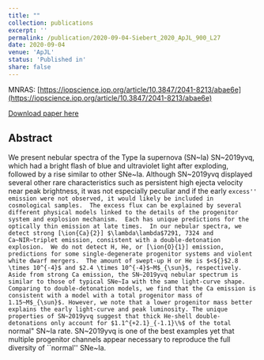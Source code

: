 ```yaml
---
title: ""
collection: publications
excerpt: ''
permalink: /publication/2020-09-04-Siebert_2020_ApJL_900_L27
date: 2020-09-04
venue: 'ApJL'
status: 'Published in'
share: false
---
```


MNRAS: [https://iopscience.iop.org/article/10.3847/2041-8213/abae6e](https://iopscience.iop.org/article/10.3847/2041-8213/abae6e)

[Download paper here](http://msiebert1.github.io/files/Siebert_2020_ApJL_900_L27.pdf)

Abstract
--------
We present nebular spectra of the Type Ia supernova (SN~Ia) SN~2019yvq, which had a bright flash of blue and ultraviolet light after exploding, followed by a rise similar to other SNe~Ia.  Although SN~2019yvq displayed several other rare characteristics such as persistent high ejecta velocity near peak brightness, it was not especially peculiar and if the early ``excess'' emission were not observed, it would likely be included in cosmological samples.  The excess flux can be explained by several different physical models linked to the details of the progenitor system and explosion mechanism.  Each has unique predictions for the optically thin emission at late times.  In our nebular spectra, we detect strong [\ion{Ca}{2}] $\lambda\lambda$7291, 7324 and Ca~NIR~triplet emission, consistent with a double-detonation explosion.  We do not detect H, He, or [\ion{O}{1}] emission, predictions for some single-degenerate progenitor systems and violent white dwarf mergers.  The amount of swept-up H or He is $<${}$2.8 \times 10^{-4}$ and $2.4 \times 10^{-4}$~M$_{\sun}$, respectively.  Aside from strong Ca emission, the SN~2019yvq nebular spectrum is similar to those of typical SNe~Ia with the same light-curve shape. Comparing to double-detonation models, we find that the Ca emission is consistent with a model with a total progenitor mass of 1.15~M$_{\sun}$. However, we note that a lower progenitor mass better explains the early light-curve and peak luminosity. The unique properties of SN~2019yvq suggest that thick He-shell double-detonations only account for $1.1^{+2.1}_{-1.1}\%$ of the total ``normal" SN~Ia rate.  SN~2019yvq is one of the best examples yet that multiple progenitor channels appear necessary to reproduce the full diversity of ``normal'' SNe~Ia.